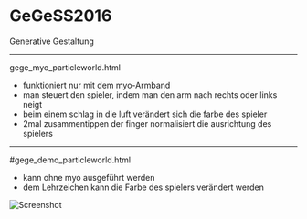 # GeGeSS2016
Generative Gestaltung

------------------------------------------------
gege_myo_particleworld.html 
- funktioniert nur mit dem myo-Armband
- man steuert den spieler, indem man den arm nach rechts oder links neigt
- beim einem schlag in die luft verändert sich die farbe des spieler
- 2mal zusammentippen der finger normalisiert die ausrichtung des spielers 

-------------------------------------------------
#gege_demo_particleworld.html 
- kann ohne myo ausgeführt werden
- dem Lehrzeichen kann die Farbe des spielers verändert werden

![Screenshot](https://github.com/kkonkol/GeGeSS2016/blob/master/gege_1.PNG)
